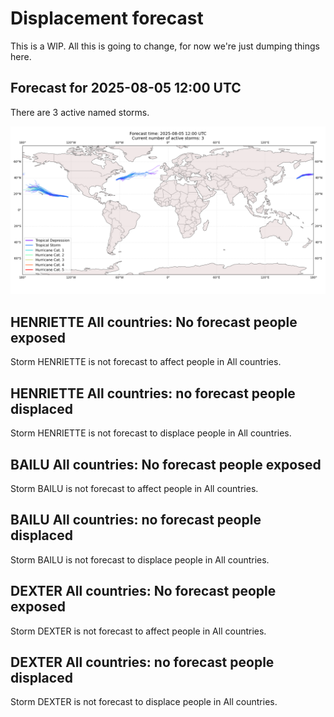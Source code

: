 # Displacement forecast

This is a WIP. All this is going to change, for now we're just dumping things here.

## Forecast for 2025-08-05 12:00 UTC

There are 3 active named storms.

![Active storm ensemble tracks](ECMWF_TC_tracks_20250805120000.png)


## HENRIETTE All countries: No forecast people exposed

Storm HENRIETTE is not forecast to affect people in All countries.


## HENRIETTE All countries: no forecast people displaced

Storm HENRIETTE is not forecast to displace people in All countries.


## BAILU All countries: No forecast people exposed

Storm BAILU is not forecast to affect people in All countries.


## BAILU All countries: no forecast people displaced

Storm BAILU is not forecast to displace people in All countries.


## DEXTER All countries: No forecast people exposed

Storm DEXTER is not forecast to affect people in All countries.


## DEXTER All countries: no forecast people displaced

Storm DEXTER is not forecast to displace people in All countries.


